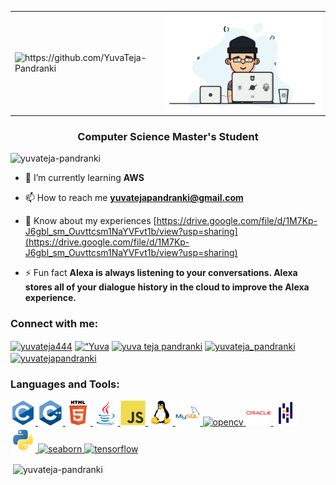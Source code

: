 <table>
   <tr>
      <td><img src="https://github.com/YuvaTeja-Pandranki/YuvaTeja-Pandranki/blob/main/action%20(1).gif" alt="https://github.com/YuvaTeja-Pandranki"></td>
      <td><img src="https://github.com/YuvaTeja-Pandranki/YuvaTeja-Pandranki/blob/main/computer.gif" alt="https://github.com/YuvaTeja-Pandranki"></td>
   </tr>
</table>
<h3 align="center">Computer Science Master's Student</h3>

<p align="left"> <img src="https://komarev.com/ghpvc/?username=yuvateja-pandranki&label=Profile%20views&color=0e75b6&style=flat" alt="yuvateja-pandranki" /> </p>

- 🌱 I’m currently learning **AWS**

- 📫 How to reach me **yuvatejapandranki@gmail.com**

- 📄 Know about my experiences [https://drive.google.com/file/d/1M7Kp-J6gbl_sm_Ouvttcsm1NaYVFvt1b/view?usp=sharing](https://drive.google.com/file/d/1M7Kp-J6gbl_sm_Ouvttcsm1NaYVFvt1b/view?usp=sharing)

- ⚡ Fun fact **Alexa is always listening to your conversations. Alexa stores all of your dialogue history in the cloud to improve the Alexa experience.**

<h3 align="left">Connect with me:</h3>
<p align="left">
<a href="https://twitter.com/yuvateja444" target="blank"><img align="center" src="https://raw.githubusercontent.com/rahuldkjain/github-profile-readme-generator/master/src/images/icons/Social/twitter.svg" alt="yuvateja444" height="30" width="40" /></a>
<a href="https://linkedin.com/in/Yuva Teja Pandranki" target="blank"><img align="center" src="https://raw.githubusercontent.com/rahuldkjain/github-profile-readme-generator/master/src/images/icons/Social/linked-in-alt.svg" alt=“Yuva Teja Pandranki" height="30" width="40" /></a>
<a href="https://fb.com/yuva teja pandranki" target="blank"><img align="center" src="https://raw.githubusercontent.com/rahuldkjain/github-profile-readme-generator/master/src/images/icons/Social/facebook.svg" alt="yuva teja pandranki" height="30" width="40" /></a>
<a href="https://instagram.com/yuvateja_pandranki" target="blank"><img align="center" src="https://raw.githubusercontent.com/rahuldkjain/github-profile-readme-generator/master/src/images/icons/Social/instagram.svg" alt="yuvateja_pandranki" height="30" width="40" /></a>
<a href="https://www.leetcode.com/yuvatejapandranki" target="blank"><img align="center" src="https://raw.githubusercontent.com/rahuldkjain/github-profile-readme-generator/master/src/images/icons/Social/leet-code.svg" alt="yuvatejapandranki" height="30" width="40" /></a>
</p>

<h3 align="left">Languages and Tools:</h3>
<p align="left"> <a href="https://www.cprogramming.com/" target="_blank" rel="noreferrer"> <img src="https://raw.githubusercontent.com/devicons/devicon/master/icons/c/c-original.svg" alt="c" width="40" height="40"/> </a> <a href="https://www.w3schools.com/cpp/" target="_blank" rel="noreferrer"> <img src="https://raw.githubusercontent.com/devicons/devicon/master/icons/cplusplus/cplusplus-original.svg" alt="cplusplus" width="40" height="40"/> </a> <a href="https://www.w3.org/html/" target="_blank" rel="noreferrer"> <img src="https://raw.githubusercontent.com/devicons/devicon/master/icons/html5/html5-original-wordmark.svg" alt="html5" width="40" height="40"/> </a> <a href="https://www.java.com" target="_blank" rel="noreferrer"> <img src="https://raw.githubusercontent.com/devicons/devicon/master/icons/java/java-original.svg" alt="java" width="40" height="40"/> </a> <a href="https://developer.mozilla.org/en-US/docs/Web/JavaScript" target="_blank" rel="noreferrer"> <img src="https://raw.githubusercontent.com/devicons/devicon/master/icons/javascript/javascript-original.svg" alt="javascript" width="40" height="40"/> </a> <a href="https://www.linux.org/" target="_blank" rel="noreferrer"> <img src="https://raw.githubusercontent.com/devicons/devicon/master/icons/linux/linux-original.svg" alt="linux" width="40" height="40"/> </a> <a href="https://www.mysql.com/" target="_blank" rel="noreferrer"> <img src="https://raw.githubusercontent.com/devicons/devicon/master/icons/mysql/mysql-original-wordmark.svg" alt="mysql" width="40" height="40"/> </a> <a href="https://opencv.org/" target="_blank" rel="noreferrer"> <img src="https://www.vectorlogo.zone/logos/opencv/opencv-icon.svg" alt="opencv" width="40" height="40"/> </a> <a href="https://www.oracle.com/" target="_blank" rel="noreferrer"> <img src="https://raw.githubusercontent.com/devicons/devicon/master/icons/oracle/oracle-original.svg" alt="oracle" width="40" height="40"/> </a> <a href="https://pandas.pydata.org/" target="_blank" rel="noreferrer"> <img src="https://raw.githubusercontent.com/devicons/devicon/2ae2a900d2f041da66e950e4d48052658d850630/icons/pandas/pandas-original.svg" alt="pandas" width="40" height="40"/> </a> <a href="https://www.python.org" target="_blank" rel="noreferrer"> <img src="https://raw.githubusercontent.com/devicons/devicon/master/icons/python/python-original.svg" alt="python" width="40" height="40"/> </a> <a href="https://seaborn.pydata.org/" target="_blank" rel="noreferrer"> <img src="https://seaborn.pydata.org/_images/logo-mark-lightbg.svg" alt="seaborn" width="40" height="40"/> </a> <a href="https://www.tensorflow.org" target="_blank" rel="noreferrer"> <img src="https://www.vectorlogo.zone/logos/tensorflow/tensorflow-icon.svg" alt="tensorflow" width="40" height="40"/> </a> </p>

<p>&nbsp;<img align="center" src="https://github-readme-stats.vercel.app/api?username=yuvateja-pandranki&show_icons=true&locale=en" alt="yuvateja-pandranki" /></p>
